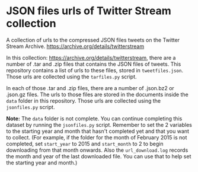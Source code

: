 # JSON files urls of Twitter Stream collection
A collection of urls to the compressed JSON files tweets on the Twitter Stream Archive. https://archive.org/details/twitterstream

In this collection: https://archive.org/details/twitterstream, there are a number of .tar and .zip files that contains the JSON files of tweets. This repository contains a list of urls to these files, stored in `tweetfiles.json`. Those urls are collected using the  `tarfiles.py` script.

In each of those .tar and .zip files, there are a number of .json.bz2 or .json.gz files. The urls to those files are stored in the documents inside the `data` folder in this repository. Those urls are collected using the `jsonfiles.py` script.

**Note:** The `data` folder is not complete. You can continue completing this dataset by running the `jsonfiles.py` script. Remember to set the 2 variables to the starting year and month that hasn't completed yet and that you want to collect. (For example, if the folder for the month of February 2015 is not completed, set `start_year` to 2015 and `start_month` to 2 to begin downloading from that month onwards. Also the `url_download.log` records the month and year of the last downloaded file. You can use that to help set the starting year and month.)